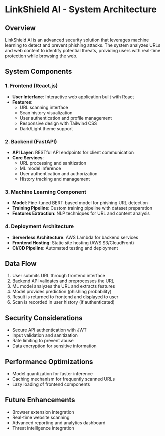 # LinkShield AI - System Architecture

## Overview
LinkShield AI is an advanced security solution that leverages machine learning to detect and prevent phishing attacks. The system analyzes URLs and web content to identify potential threats, providing users with real-time protection while browsing the web.

## System Components

### 1. Frontend (React.js)
- **User Interface**: Interactive web application built with React
- **Features**:
  - URL scanning interface
  - Scan history visualization
  - User authentication and profile management
  - Responsive design with Tailwind CSS
  - Dark/Light theme support

### 2. Backend (FastAPI)
- **API Layer**: RESTful API endpoints for client communication
- **Core Services**:
  - URL processing and sanitization
  - ML model inference
  - User authentication and authorization
  - History tracking and management

### 3. Machine Learning Component
- **Model**: Fine-tuned BERT-based model for phishing URL detection
- **Training Pipeline**: Custom training pipeline with dataset preparation
- **Features Extraction**: NLP techniques for URL and content analysis

### 4. Deployment Architecture
- **Serverless Architecture**: AWS Lambda for backend services
- **Frontend Hosting**: Static site hosting (AWS S3/CloudFront)
- **CI/CD Pipeline**: Automated testing and deployment

## Data Flow
1. User submits URL through frontend interface
2. Backend API validates and preprocesses the URL
3. ML model analyzes the URL and extracts features
4. Model provides prediction (phishing probability)
5. Result is returned to frontend and displayed to user
6. Scan is recorded in user history (if authenticated)

## Security Considerations
- Secure API authentication with JWT
- Input validation and sanitization
- Rate limiting to prevent abuse
- Data encryption for sensitive information

## Performance Optimizations
- Model quantization for faster inference
- Caching mechanism for frequently scanned URLs
- Lazy loading of frontend components

## Future Enhancements
- Browser extension integration
- Real-time website scanning
- Advanced reporting and analytics dashboard
- Threat intelligence integration
